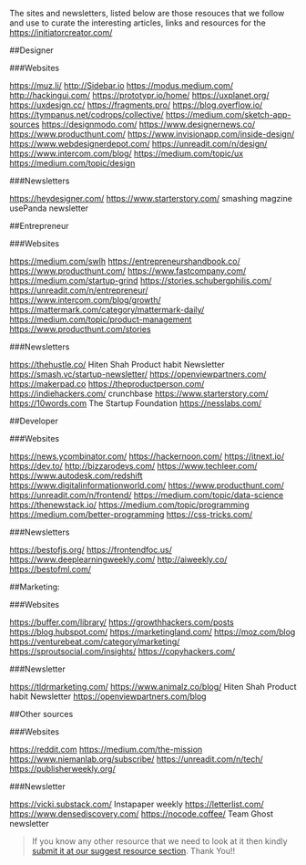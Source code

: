 The sites and newsletters, listed below are those resouces that we follow and use to curate the interesting articles, links and resources for the https://initiatorcreator.com/

##Designer

###Websites

https://muz.li/
http://Sidebar.io
https://modus.medium.com/
http://hackingui.com/
https://prototypr.io/home/
https://uxplanet.org/
https://uxdesign.cc/
https://fragments.pro/
https://blog.overflow.io/
https://tympanus.net/codrops/collective/
https://medium.com/sketch-app-sources
https://designmodo.com/
https://www.designernews.co/
https://www.producthunt.com/
https://www.invisionapp.com/inside-design/
https://www.webdesignerdepot.com/
https://unreadit.com/n/design/
https://www.intercom.com/blog/
https://medium.com/topic/ux
https://medium.com/topic/design


###Newsletters

https://heydesigner.com/
https://www.starterstory.com/
smashing magzine
usePanda newsletter




##Entrepreneur

###Websites

https://medium.com/swlh
https://entrepreneurshandbook.co/
https://www.producthunt.com/
https://www.fastcompany.com/
https://medium.com/startup-grind
https://stories.schubergphilis.com/
https://unreadit.com/n/entrepreneur/
https://www.intercom.com/blog/growth/
https://mattermark.com/category/mattermark-daily/
https://medium.com/topic/product-management
https://www.producthunt.com/stories


###Newsletters

https://thehustle.co/
Hiten Shah Product habit Newsletter
https://smash.vc/startup-newsletter/
https://openviewpartners.com/
https://makerpad.co
https://theproductperson.com/
https://indiehackers.com/
crunchbase
https://www.starterstory.com/
https://10words.com
The Startup Foundation
https://nesslabs.com/




##Developer

###Websites

https://news.ycombinator.com/
https://hackernoon.com/
https://itnext.io/
https://dev.to/
http://bizzarodevs.com/
https://www.techleer.com/
https://www.autodesk.com/redshift
https://www.digitalinformationworld.com/
https://www.producthunt.com/
https://unreadit.com/n/frontend/
https://medium.com/topic/data-science
https://thenewstack.io/
https://medium.com/topic/programming
https://medium.com/better-programming
https://css-tricks.com/


###Newsletters

https://bestofjs.org/
https://frontendfoc.us/
https://www.deeplearningweekly.com/
http://aiweekly.co/
https://bestofml.com/



##Marketing:

###Websites

https://buffer.com/library/
https://growthhackers.com/posts
https://blog.hubspot.com/
https://marketingland.com/
https://moz.com/blog
https://venturebeat.com/category/marketing/
https://sproutsocial.com/insights/
https://copyhackers.com/


###Newsletter

https://tldrmarketing.com/
https://www.animalz.co/blog/
Hiten Shah Product habit Newsletter
https://openviewpartners.com/blog


##Other sources

###Websites

https://reddit.com
https://medium.com/the-mission
https://www.niemanlab.org/subscribe/
https://unreadit.com/n/tech/
https://publisherweekly.org/


###Newsletter

https://vicki.substack.com/
Instapaper weekly
https://letterlist.com/
https://www.densediscovery.com/
https://nocode.coffee/
Team Ghost newsletter



> If you know any other resource that we need to look at it then kindly [submit it at our suggest resource section](https://airtable.com/shrMBc284dozv8HN9). Thank You!!
